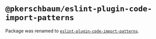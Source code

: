 # `@pkerschbaum/eslint-plugin-code-import-patterns`

Package was renamed to [`eslint-plugin-code-import-patterns`](https://www.npmjs.com/package/eslint-plugin-code-import-patterns).
